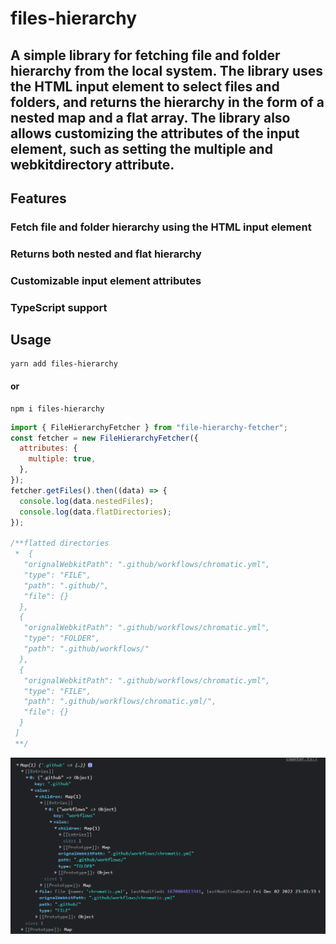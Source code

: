 # files-hierarchy

## A simple library for fetching file and folder hierarchy from the local system. The library uses the HTML input element to select files and folders, and returns the hierarchy in the form of a nested map and a flat array. The library also allows customizing the attributes of the input element, such as setting the multiple and webkitdirectory attribute.

## Features

### Fetch file and folder hierarchy using the HTML input element

### Returns both nested and flat hierarchy

### Customizable input element attributes

### TypeScript support

## Usage

```
yarn add files-hierarchy
```

#### or

```
npm i files-hierarchy
```

```js
import { FileHierarchyFetcher } from "file-hierarchy-fetcher";
const fetcher = new FileHierarchyFetcher({
  attributes: {
    multiple: true,
  },
});
fetcher.getFiles().then((data) => {
  console.log(data.nestedFiles);
  console.log(data.flatDirectories);
});

/**flatted directories
 *  {
   "orignalWebkitPath": ".github/workflows/chromatic.yml",
   "type": "FILE",
   "path": ".github/",
   "file": {}
  },
  {
   "orignalWebkitPath": ".github/workflows/chromatic.yml",
   "type": "FOLDER",
   "path": ".github/workflows/"
  },
  {
   "orignalWebkitPath": ".github/workflows/chromatic.yml",
   "type": "FILE",
   "path": ".github/workflows/chromatic.yml/",
   "file": {}
  }
 ]
 **/
```

![Nested Hierarchy](https://github.com/MUKUL47/files-hierarchy/blob/main/nested-demo.PNG "Nested Hierarchy")
